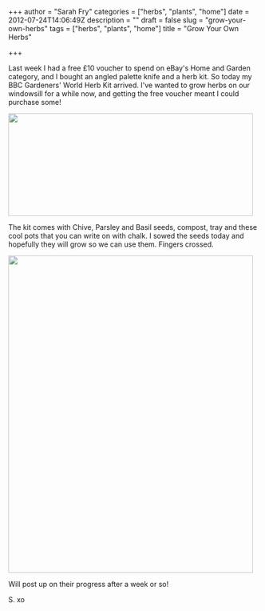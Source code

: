 +++
author = "Sarah Fry"
categories = ["herbs", "plants", "home"]
date = 2012-07-24T14:06:49Z
description = ""
draft = false
slug = "grow-your-own-herbs"
tags = ["herbs", "plants", "home"]
title = "Grow Your Own Herbs"

+++


Last week I had a free £10 voucher to spend on eBay's Home and Garden category, and I bought an angled palette knife and a herb kit. So today my BBC Gardeners' World Herb Kit arrived. I've wanted to grow herbs on our windowsill for a while now, and getting the free voucher meant I could purchase some!

<a href="https://yayfryday.com/images/2012/07/herbkit.jpg"><img class="aligncenter size-full wp-image-1085" title="herbkit" src="https://yayfryday.com/images/2012/07/herbkit.jpg" alt="" width="490" height="205" /></a>

The kit comes with Chive, Parsley and Basil seeds, compost, tray and these cool pots that you can write on with chalk. I sowed the seeds today and hopefully they will grow so we can use them. Fingers crossed.

<a href="https://yayfryday.com/images/2012/07/herbs.jpg"><img class="aligncenter size-full wp-image-1086" title="herbs" src="https://yayfryday.com/images/2012/07/herbs.jpg" alt="" width="490" height="634" /></a>

Will post up on their progress after a week or so!

S. xo

